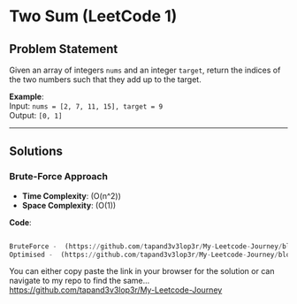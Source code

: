 # Two Sum (LeetCode 1)

## Problem Statement
Given an array of integers `nums` and an integer `target`, return the indices of the two numbers such that they add up to the target.

**Example**:  
Input: `nums = [2, 7, 11, 15], target = 9`  
Output: `[0, 1]`  

---

## Solutions

### Brute-Force Approach
- **Time Complexity**: \(O(n^2)\)  
- **Space Complexity**: \(O(1)\)  

**Code**:
```python

BruteForce -  (https://github.com/tapand3v3lop3r/My-Leetcode-Journey/blob/main/PYTHON/EASY/0001_two_sum_Bruteforce.py)
Optimised -  (https://github.com/tapand3v3lop3r/My-Leetcode-Journey/blob/main/PYTHON/EASY/0001_two_sum_Optimised.py)

```

You can either copy paste the link in your browser for the solution or can navigate to my repo to find the same...
https://github.com/tapand3v3lop3r/My-Leetcode-Journey
